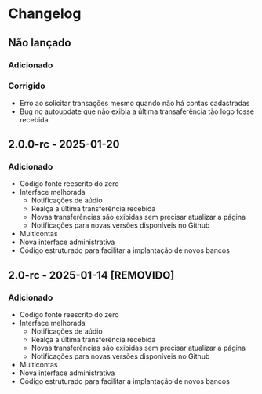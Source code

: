 # Changelog

## Não lançado

### Adicionado

### Corrigido
- Erro ao solicitar transações mesmo quando não há contas cadastradas
- Bug no autoupdate que não exibia a última transaferência tão logo fosse recebida

## 2.0.0-rc - 2025-01-20

### Adicionado
- Código fonte reescrito do zero
- Interface melhorada
    - Notificações de aúdio
    - Realça a última transferência recebida
    - Novas transferências são exibidas sem precisar atualizar a página
    - Notificações para novas versões disponíveis no Github
- Multicontas
- Nova interface administrativa
- Código estruturado para facilitar a implantação de novos bancos

## 2.0-rc - 2025-01-14 [REMOVIDO]

### Adicionado
- Código fonte reescrito do zero
- Interface melhorada
    - Notificações de aúdio
    - Realça a última transferência recebida
    - Novas transferências são exibidas sem precisar atualizar a página
    - Notificações para novas versões disponíveis no Github
- Multicontas
- Nova interface administrativa
- Código estruturado para facilitar a implantação de novos bancos